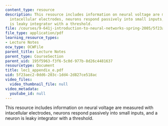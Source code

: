 ```yaml
---
content_type: resource
description: This resource includes information on neural voltage are measured with
  intacellular electrodes, neurons respond passively into small inputs, and a neuron
  is leaky integrator with a threshold.
file: /courses/9-641j-introduction-to-neural-networks-spring-2005/5f23aec20dd6203c1dd42d827ce518ac_lec1_appendix_e.pdf
file_type: application/pdf
learning_resource_types:
- Lecture Notes
ocw_type: OCWFile
parent_title: Lecture Notes
parent_type: CourseSection
parent_uid: 195f5963-f3f6-5c0d-977b-8d26c4481637
resourcetype: Document
title: lec1_appendix_e.pdf
uid: 5f23aec2-0dd6-203c-1dd4-2d827ce518ac
video_files:
  video_thumbnail_file: null
video_metadata:
  youtube_id: null
---
```

This resource includes information on neural voltage are measured with intacellular electrodes, neurons respond passively into small inputs, and a neuron is leaky integrator with a threshold.

